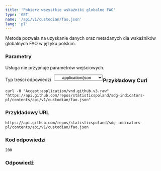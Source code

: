 ```yaml
---
title: 'Pobierz wszystkie wskaźniki globalne FAO'
type: 'GET'
name: '/api/v1/custodian/fao.json'
lang: 'pl'
---
```


Metoda pozwala na uzyskanie danych oraz metadanych dla wskaźników globalnych FAO w języku polskim.

### Parametry

<p>Usługa nie przyjmuje parametrów wejściowych.</p>

<p style='float:left;margin-top: 7px;'>Typ treści odpowiedzi</p>
<select style='float:left;padding: 0px 15px;width: 155px;margin-left: 10px;text-align-last: center;'>
  <option>application/json</option>
</select>

<div id='example1'>

<h3 id="przykładowy-curl">Przykładowy Curl</h3>

<p><code class="highlighter-rouge">curl -H "Accept:application/vnd.github.v3.raw" "https://api.github.com/repos/statisticspoland/sdg-indicators-pl/contents/api/v1/custodian/fao.json"</code></p>

<h3 id="przykładowy-url">Przykładowy URL</h3>

<p><code class="highlighter-rouge">https://api.github.com/repos/statisticspoland/sdg-indicators-pl/contents/api/v1/custodian/fao.json</code></p>

<h3 id="przykładowy-kod-odpowiedzi">Kod odpowiedzi</h3>

<p><code class="highlighter-rouge">200</code></p>

<h3 id="przykładowa-odpowiedź">Odpowiedź</h3>

<p><code class="highlighter-rouge" id="show-data-fao">
</code></p>

</div>


<script>

$.getJSON('http://sdg.gov.pl/api/v1/custodian/fao.json', function(data) {
    $('#show-data-fao').html(JSON.stringify(data, null, 2));
});

</script>
